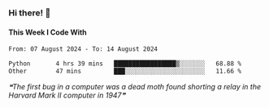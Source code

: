 ### Hi there! 👋

#### This Week I Code With
<!--START_SECTION:waka-->

```txt
From: 07 August 2024 - To: 14 August 2024

Python       4 hrs 39 mins   █████████████████▒░░░░░░░   68.88 %
Other        47 mins         ███░░░░░░░░░░░░░░░░░░░░░░   11.66 %
```

<!--END_SECTION:waka-->

<!--STARTS_HERE_QUOTE_README-->
<i>❝The first bug in a computer was a dead moth found shorting a relay in the Harvard Mark II computer in 1947❞</i>
<!--ENDS_HERE_QUOTE_README-->
